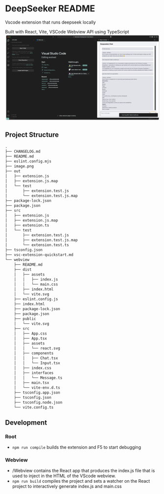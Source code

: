 # DeepSeeker README

Vscode extension that runs deepseek locally

Built with React, Vite, VSCode Webview API using TypeScript
![Look at this beautiful extension](demo.png)

## Project Structure
```
.
├── CHANGELOG.md
├── README.md
├── eslint.config.mjs
├── image.png
├── out
│   ├── extension.js
│   ├── extension.js.map
│   └── test
│       ├── extension.test.js
│       └── extension.test.js.map
├── package-lock.json
├── package.json
├── src
│   ├── extension.js
│   ├── extension.js.map
│   ├── extension.ts
│   └── test
│       ├── extension.test.js
│       ├── extension.test.js.map
│       └── extension.test.ts
├── tsconfig.json
├── vsc-extension-quickstart.md
└── webview
    ├── README.md
    ├── dist
    │   ├── assets
    │   │   ├── index.js
    │   │   └── main.css
    │   ├── index.html
    │   └── vite.svg
    ├── eslint.config.js
    ├── index.html
    ├── package-lock.json
    ├── package.json
    ├── public
    │   └── vite.svg
    ├── src
    │   ├── App.css
    │   ├── App.tsx
    │   ├── assets
    │   │   └── react.svg
    │   ├── components
    │   │   ├── Chat.tsx
    │   │   └── Input.tsx
    │   ├── index.css
    │   ├── interfaces
    │   │   └── Message.ts
    │   ├── main.tsx
    │   └── vite-env.d.ts
    ├── tsconfig.app.json
    ├── tsconfig.json
    ├── tsconfig.node.json
    └── vite.config.ts
```

## Development
### Root
- ```npm run compile``` builds the extension and F5 to start debugging
### Webview
- /Webview contains the React app that produces the index.js file that is used to inject in the HTML of the VScode webview. 
- ```npm run build``` compiles the project and sets a watcher on the React project to interactively generate index.js and main.css

